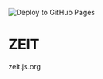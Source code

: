 ![Deploy to GitHub Pages](https://github.com/vinhphm/vinhphm.github.io/workflows/Deploy%20to%20GitHub%20Pages/badge.svg?branch=source)

# ZEIT
zeit.js.org